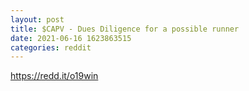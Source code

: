 ```yaml
--- 
layout: post 
title: $CAPV - Dues Diligence for a possible runner 
date: 2021-06-16 1623863515 
categories: reddit 
--- 
```

https://redd.it/o19win